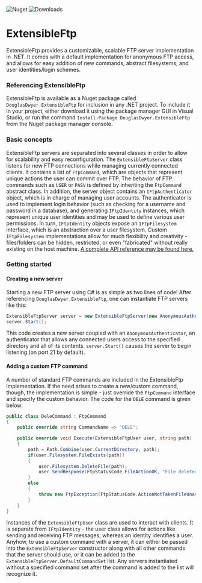 ![Nuget](https://img.shields.io/nuget/v/DouglasDwyer.ExtensibleFtp)
![Downloads](https://img.shields.io/nuget/dt/DouglasDwyer.ExtensibleFtp)

# ExtensibleFtp
ExtensibleFtp provides a customizable, scalable FTP server implementation in .NET.  It comes with a default implementation for anonymous FTP access, and allows for easy addition of new commands, abstract filesystems, and user identities/login schemes.
### Referencing ExtensibleFtp
ExtensibleFtp is available as a Nuget package called `DouglasDwyer.ExtensibleFtp` for inclusion in any .NET project.  To include it in your project, either download it using the package manager GUI in Visual Studio, or run the command `Install-Package DouglasDwyer.ExtensibleFtp` from the Nuget package manager console.
### Basic concepts
ExtensibleFtp servers are separated into several classes in order to allow for scalability and easy reconfiguration.  The `ExtensibleFtpServer` class listens for new FTP connections while managing currently connected clients.  It contains a list of `FtpCommand`, which are objects that represent unique actions the user can commit over FTP.  The behavior of FTP commands such as `USER` or `PASV` is defined by inheriting the `FtpCommand` abstract class.  In addition, the server object contains an `IFtpAuthenticator` object, which is in charge of managing user accounts.  The authenticator is used to implement login behavior (such as checking for a username and password in a database), and generating `IFtpIdentity` instances, which represent unique user identities and may be used to define various user permissions.  In turn, `IFtpIdentity` objects expose an `IFtpFilesystem` interface, which is an abstraction over a user filesystem.  Custom `IFtpFilesystem` implementations allow for much flexibility and creativity - files/folders can be hidden, restricted, or even "fabricated" without really existing on the host machine.  [A complete API reference may be found here.](https://douglasdwyer.github.io/ExtensibleFtp/)
### Getting started
#### Creating a new server
Starting a new FTP server using C# is as simple as two lines of code!  After referencing `DouglasDwyer.ExtensibleFtp`, one can instantiate FTP servers like this:
```c#
ExtensibleFtpServer server = new ExtensibleFtpServer(new AnonymousAuthenticator("C:/Some/Path/"));
server.Start();
```
This code creates a new server coupled with an `AnonymousAuthenticator`, an authenticator that allows any connected users access to the specified directory and all of its contents.  `server.Start()` causes the server to begin listening (on port 21 by default).
#### Adding a custom FTP command
A number of standard FTP commands are included in the ExtensibleFtp implementation.  If the need arises to create a new/custom command, though, the implementation is simple - just override the `FtpCommand` interface and specify the custom behavior.  The code for the `DELE` command is given below:
```c#
public class DeleCommand : FtpCommand
{
    public override string CommandName => "DELE";

    public override void Execute(ExtensibleFtpUser user, string path)
    {
        path = Path.Combine(user.CurrentDirectory, path);
        if(user.Filesystem.FileExists(path))
        {
            user.Filesystem.DeleteFile(path);
            user.SendResponse(FtpStatusCode.FileActionOK, "File deleted successfully.");
        }
        else
        {
            throw new FtpException(FtpStatusCode.ActionNotTakenFileUnavailable, "File does not exist.");
        }
    }
}
```
Instances of the `ExtensibleFtpUser` class are used to interact with clients.  It is separate from `IFtpIdentity` - the user class allows for actions like sending and receiving FTP messages, whereas an identity identifies a user.  Anyhow, to use a custom command with a server, it can either be passed into the `ExtensibleFtpServer` constructor along with all other commands that the server should use, or it can be added to the `ExtensibleFtpServer.DefaultCommandSet` list.  Any servers instantiated without a specified command set after the command is added to the list will recognize it.
